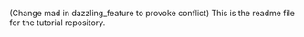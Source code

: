 (Change mad in dazzling_feature to provoke conflict) This is the readme file for the tutorial repository.
